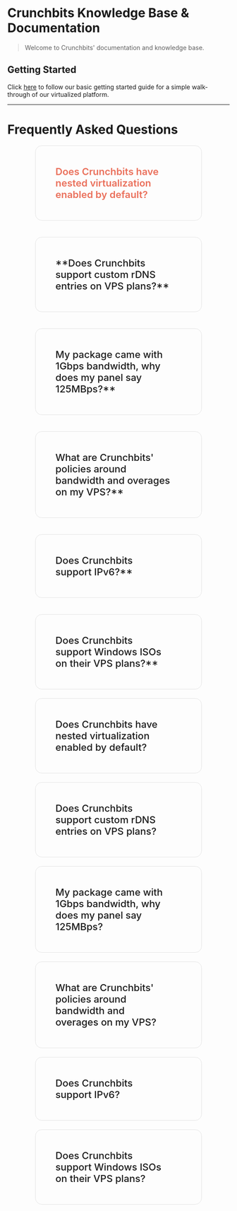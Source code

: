 # Crunchbits Knowledge Base & Documentation

> Welcome to Crunchbits' documentation and knowledge base.

## Getting Started
Click [here](Using-the-basic-functions-of-the-server) to follow our basic getting started guide for a simple walk-through of our virtualized platform.

---

# Frequently Asked Questions

<style>
    
details {
  width: 75%;
  min-height: 5px;
  max-width: 700px;
  padding: 45px 70px 45px 45px;
  margin: 0 auto;
  position: relative;
  font-size: 22px;
  border: 1px solid rgba(0,0,0,.1);
  border-radius: 15px;
  box-sizing: border-box;
  transition: all .3s;
}

details + details {
  margin-top: 20px;
}

details[open] {
  min-height: 50px;
  background-color: #333333;
  box-shadow: 2px 2px 20px rgba(0,0,0,.2);
}

details p {
  color: #96999d;
  font-weight: 300;
}

summary {
  display: flex;
  justify-content: space-between;
  align-items: center;
  font-weight: 500;
  cursor: pointer;
}

summary:focus {
  outline: none;
  
}

summary:focus::after {
  content: "";
  height: 100%;
  width: 100%;
  display: block;
  position: absolute;
  top: 0;
  left: 0;
  box-shadow: 0 0 0 5px rebeccapurple;
}

summary::-webkit-details-marker {
  display: none
}

summary:after{
    color: var(--theme-color,#ea6f5a); font-weight: 600;
}

.control-icon {
  fill: rebeccapurple;
  transition: .3s ease;
  pointer-events: none;
}

.control-icon-close {
  display: none;
}

details[open] .control-icon-close {
  display: initial;
  transition: .3s ease;
}

details[open] .control-icon-expand {
  display: none;
}
</style>

<details><summary style="color: var(--theme-color,#ea6f5a); font-weight: 600;">Does Crunchbits have nested virtualization enabled by default?  </summary>
<p style="    display: block;
    margin-block-start: 1em;
    margin-block-end: 1em;
    margin-inline-start: 40px;
    margin-inline-end: 40px;
    border-left: 4px solid var(--theme-color,#ea6f5a);
    margin: 2em 0;
    padding-left: 20px;">Yes, every KVM and vDedicated (Smart Server / Instant Dedicated) we offer has nested virtualization enabled by default and uses host-passthrough KVM for maximum customer performance and compatibility.</p>
</details>
&nbsp;
<details><summary>**Does Crunchbits support custom rDNS entries on VPS plans?**  </summary>
Yes we do. You can modify rDNS records yourself and they will be instantly updated automatically, pending time for the records to become propagated. Look in our How-To's section or search for how to modify your rDNA record(s).</details>
&nbsp;
<details><summary>My package came with 1Gbps bandwidth, why does my panel say 125MBps?**  </summary>
125MB/s (or megabytes per second) is equivalent to 1Gbps (gigabits per second). MB/s (or MBps) are commonly confused with Mbps (megabits per second) which are not the same. Take a look at this handy conversion tool to learn a lot more.</details>
&nbsp;
<details><summary>What are Crunchbits' policies around bandwidth and overages on my VPS?**  </summary>
If your VPS goes over its allocated bandwidth, the server will be automatically throttled to 625kB/s until your monthly allocated resources reset. We will not automatically suspend or terminate your account for bandwidth overages. If you are on a quarterly (or longer) billing cycle and contact us ahead of time, we can make one-time exceptions to bandwidth limitations to assist you in setting up, relocating, or backing up services to welcome you to Crunchbits.</details>
&nbsp;
<details><summary>Does Crunchbits support IPv6?**  </summary>
Yes. All VPS's natively come with a /64. If you need an IPv6 allocation for your dedicated server, just contact technical support and let us know.</details>
&nbsp;
<details><summary>Does Crunchbits support Windows ISOs on their VPS plans?**  </summary>
Yes, Crunchbits allows customers to install Windows on their VPS (as long as it is 2GB RAM or higher). Crunchbits does not provide licensing for any version of Windows and we do not provide any technical support related to Windows. You should be prepared to have a strong working knowledge of how to install, configure, and administer a remote Windows installation. We do provide multiple Windows Server templates for customers.</details>



<details>
  <summary>
    Does Crunchbits have nested virtualization enabled by default?
    <svg class="control-icon control-icon-expand" width="24" height="24" role="presentation"><use xmlns:xlink="http://www.w3.org/1999/xlink" xlink:href="#expand-more" /></svg>
    <svg class="control-icon control-icon-close" width="24" height="24" role="presentation"><use xmlns:xlink="http://www.w3.org/1999/xlink" xlink:href="#close" /></svg>
  </summary>
  <p>Yes, every KVM and vDedicated (Smart Server / Instant Dedicated) we offer has nested virtualization enabled by default and uses host-passthrough KVM for maximum customer performance and compatibility.</p>
</details>

<details>

  <summary>
    Does Crunchbits support custom rDNS entries on VPS plans?
    <svg class="control-icon control-icon-expand" width="24" height="24" role="presentation"><use xmlns:xlink="http://www.w3.org/1999/xlink" xlink:href="#expand-more" /></svg>
    <svg class="control-icon control-icon-close" width="24" height="24" role="presentation"><use xmlns:xlink="http://www.w3.org/1999/xlink" xlink:href="#close" /></svg>
  </summary>
  <p>Yes we do. You can modify rDNS records yourself and they will be instantly updated automatically, pending time for the records to become propagated. Look in our How-To's section or search for how to modify your rDNA record(s).</p>
</details>

<details>
  <summary>
    My package came with 1Gbps bandwidth, why does my panel say 125MBps?    
    <svg class="control-icon control-icon-expand" width="24" height="24" role="presentation"><use xmlns:xlink="http://www.w3.org/1999/xlink" xlink:href="#expand-more" /></svg>
    <svg class="control-icon control-icon-close" width="24" height="24" role="presentation"><use xmlns:xlink="http://www.w3.org/1999/xlink" xlink:href="#close" /></svg>
  </summary>
  <p>125MB/s (or megabytes per second) is equivalent to 1Gbps (gigabits per second). MB/s (or MBps) are commonly confused with Mbps (megabits per second) which are not the same. Take a look at this handy conversion tool to learn a lot more.</p>
</details>

<details>
  <summary>
    What are Crunchbits' policies around bandwidth and overages on my VPS?
    <svg class="control-icon control-icon-expand" width="24" height="24" role="presentation"><use xmlns:xlink="http://www.w3.org/1999/xlink" xlink:href="#expand-more" /></svg>
    <svg class="control-icon control-icon-close" width="24" height="24" role="presentation"><use xmlns:xlink="http://www.w3.org/1999/xlink" xlink:href="#close" /></svg>
  </summary>
  <p>If your VPS goes over its allocated bandwidth, the server will be automatically throttled to 625kB/s until your monthly allocated resources reset. We will not automatically suspend or terminate your account for bandwidth overages. If you are on a quarterly (or longer) billing cycle and contact us ahead of time, we can make one-time exceptions to bandwidth limitations to assist you in setting up, relocating, or backing up services to welcome you to Crunchbits.</p>
</details>

<details>

  <summary>
    Does Crunchbits support IPv6?
    <svg class="control-icon control-icon-expand" width="24" height="24" role="presentation"><use xmlns:xlink="http://www.w3.org/1999/xlink" xlink:href="#expand-more" /></svg>
    <svg class="control-icon control-icon-close" width="24" height="24" role="presentation"><use xmlns:xlink="http://www.w3.org/1999/xlink" xlink:href="#close" /></svg>
  </summary>
  <p>Yes. All VPS's natively come with a /64. If you need an IPv6 allocation for your dedicated server, just contact technical support and let us know.</p>
</details>

<details>
  <summary>
    Does Crunchbits support Windows ISOs on their VPS plans?   
    <svg class="control-icon control-icon-expand" width="24" height="24" role="presentation"><use xmlns:xlink="http://www.w3.org/1999/xlink" xlink:href="#expand-more" /></svg>
    <svg class="control-icon control-icon-close" width="24" height="24" role="presentation"><use xmlns:xlink="http://www.w3.org/1999/xlink" xlink:href="#close" /></svg>
  </summary>
  <p>Yes, Crunchbits allows customers to install Windows on their VPS (as long as it is 2GB RAM or higher). Crunchbits does not provide licensing for any version of Windows and we do not provide any technical support related to Windows. You should be prepared to have a strong working knowledge of how to install, configure, and administer a remote Windows installation. We do provide multiple Windows Server templates for customers.</p>
</details>